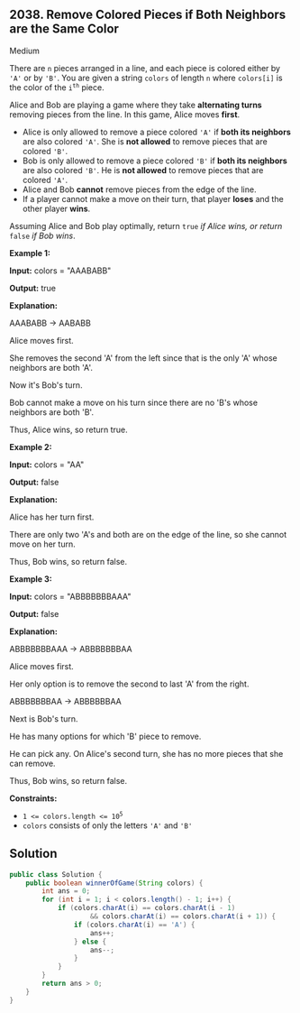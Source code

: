 ## 2038\. Remove Colored Pieces if Both Neighbors are the Same Color

Medium

There are `n` pieces arranged in a line, and each piece is colored either by `'A'` or by `'B'`. You are given a string `colors` of length `n` where `colors[i]` is the color of the <code>i<sup>th</sup></code> piece.

Alice and Bob are playing a game where they take **alternating turns** removing pieces from the line. In this game, Alice moves **first**.

*   Alice is only allowed to remove a piece colored `'A'` if **both its neighbors** are also colored `'A'`. She is **not allowed** to remove pieces that are colored `'B'`.
*   Bob is only allowed to remove a piece colored `'B'` if **both its neighbors** are also colored `'B'`. He is **not allowed** to remove pieces that are colored `'A'`.
*   Alice and Bob **cannot** remove pieces from the edge of the line.
*   If a player cannot make a move on their turn, that player **loses** and the other player **wins**.

Assuming Alice and Bob play optimally, return `true` _if Alice wins, or return_ `false` _if Bob wins_.

**Example 1:**

**Input:** colors = "AAABABB"

**Output:** true

**Explanation:** 

AAABABB -> AABABB 

Alice moves first. 

She removes the second 'A' from the left since that is the only 'A' whose neighbors are both 'A'. 

Now it's Bob's turn. 

Bob cannot make a move on his turn since there are no 'B's whose neighbors are both 'B'.

Thus, Alice wins, so return true.

**Example 2:**

**Input:** colors = "AA"

**Output:** false

**Explanation:** 

Alice has her turn first. 

There are only two 'A's and both are on the edge of the line, so she cannot move on her turn.

Thus, Bob wins, so return false.

**Example 3:**

**Input:** colors = "ABBBBBBBAAA"

**Output:** false

**Explanation:** 

ABBBBBBBAAA -> ABBBBBBBAA 

Alice moves first. 

Her only option is to remove the second to last 'A' from the right. 

ABBBBBBBAA -> ABBBBBBAA 

Next is Bob's turn. 

He has many options for which 'B' piece to remove. 

He can pick any. On Alice's second turn, she has no more pieces that she can remove.

Thus, Bob wins, so return false.

**Constraints:**

*   <code>1 <= colors.length <= 10<sup>5</sup></code>
*   `colors` consists of only the letters `'A'` and `'B'`

## Solution

```java
public class Solution {
    public boolean winnerOfGame(String colors) {
        int ans = 0;
        for (int i = 1; i < colors.length() - 1; i++) {
            if (colors.charAt(i) == colors.charAt(i - 1)
                    && colors.charAt(i) == colors.charAt(i + 1)) {
                if (colors.charAt(i) == 'A') {
                    ans++;
                } else {
                    ans--;
                }
            }
        }
        return ans > 0;
    }
}
```